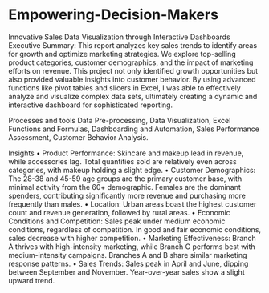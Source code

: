 # Empowering-Decision-Makers
Innovative Sales Data Visualization through Interactive Dashboards
Executive Summary: This report analyzes key sales trends to identify areas for growth and optimize marketing strategies. We explore top-selling product categories, customer demographics, and the impact of marketing efforts on revenue. This project not only identified growth opportunities but also provided valuable insights into customer behavior. By using advanced functions like pivot tables and slicers in Excel, I was able to effectively analyze and visualize complex data sets, ultimately creating a dynamic and interactive dashboard for sophisticated reporting.

Processes and tools 
Data Pre-processing, Data Visualization, Excel Functions and Formulas, Dashboarding and Automation, Sales Performance Assessment, Customer Behavior Analysis.

Insights
•	Product Performance: Skincare and makeup lead in revenue, while accessories lag. Total quantities sold are relatively even across categories, with makeup holding a slight edge.
•	Customer Demographics: The 28-38 and 45-59 age groups are the primary customer base, with minimal activity from the 60+ demographic. Females are the dominant spenders, contributing significantly more revenue and purchasing more frequently than males.
•	Location: Urban areas boast the highest customer count and revenue generation, followed by rural areas.
•	Economic Conditions and Competition: Sales peak under medium economic conditions, regardless of competition. In good and fair economic conditions, sales decrease with higher competition.
•	Marketing Effectiveness: Branch A thrives with high-intensity marketing, while Branch C performs best with medium-intensity campaigns. Branches A and B share similar marketing response patterns.
•	Sales Trends: Sales peak in April and June, dipping between September and November. Year-over-year sales show a slight upward trend.
